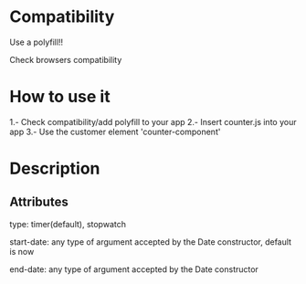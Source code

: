 

Compatibility
=============

Use a polyfill!!

Check browsers compatibility

How to use it
=============

1.- Check compatibility/add polyfill to your app
2.- Insert counter.js into your app
3.- Use the customer element 'counter-component'


Description
=======

Attributes 
--------------------------------
type: 
timer(default), stopwatch

start-date: 
any type of argument accepted by the Date constructor, default is now

end-date: 
any type of argument accepted by the Date constructor
